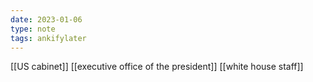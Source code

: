 ```yaml
---
date: 2023-01-06
type: note
tags: ankifylater
---
```


[[US cabinet]]
[[executive office of the president]]
[[white house staff]]
